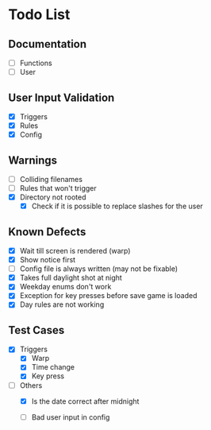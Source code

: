# Todo List

## Documentation

- [ ] Functions
- [ ] User

## User Input Validation

- [x] Triggers
- [x] Rules
- [x] Config

## Warnings

- [ ] Colliding filenames
- [ ] Rules that won't trigger
- [x] Directory not rooted
  - [x] Check if it is possible to replace slashes for the user

## Known Defects

- [x] Wait till screen is rendered (warp)
- [x] Show notice first
- [ ] Config file is always written (may not be fixable)
- [x] Takes full daylight shot at night
- [x] Weekday enums don't work
- [x] Exception for key presses before save game is loaded
- [x] Day rules are not working

## Test Cases

- [x] Triggers
  - [x] Warp
  - [x] Time change
  - [x] Key press
- [ ] Others
  - [x] Is the date correct after midnight
  - [ ] Bad user input in config
  